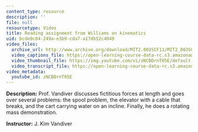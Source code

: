 ```yaml
---
content_type: resource
description: ''
file: null
resourcetype: Video
title: Reading assignment from Williams on kinematics
uid: bcde0c84-249a-e3b9-cda7-a17db52c4049
video_files:
  archive_url: http://www.archive.org/download/MIT2.003SCF11/MIT2_003SCF11_lec08_300k.mp4
  video_captions_file: https://open-learning-course-data-rc.s3.amazonaws.com/2-003sc-engineering-dynamics-fall-2011/e2b976f2f4fa545bb990f1ce59f19a18_zNCBDrnT05E.vtt
  video_thumbnail_file: https://img.youtube.com/vi/zNCBDrnT05E/default.jpg
  video_transcript_file: https://open-learning-course-data-rc.s3.amazonaws.com/2-003sc-engineering-dynamics-fall-2011/f57e1749133c6c71a26a9068107ba19e_zNCBDrnT05E.pdf
video_metadata:
  youtube_id: zNCBDrnT05E
---
```


**Description:** Prof. Vandiver discusses fictitious forces at length and goes over several problems: the spool problem, the elevator with a cable that breaks, and the cart carrying water on an incline. Finally, he does a rotating mass demonstration.

**Instructor:** J. Kim Vandiver